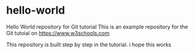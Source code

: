 # hello-world
Hello World repository for Git tutorial
This is an example repository for the Git tutoial on https://www.w3schools.com

This repository is built step by step in the tutorial.
i hope this works